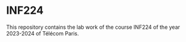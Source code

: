 # INF224
This repository contains the lab work of the course INF224 of the year 2023-2024 of Télécom Paris.